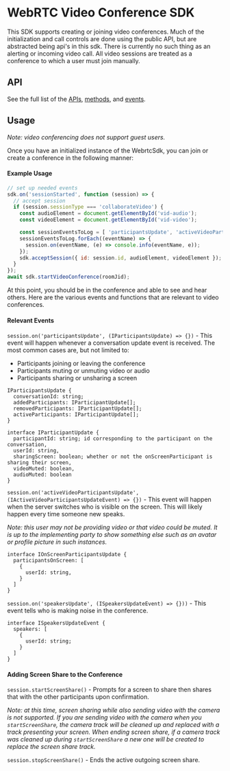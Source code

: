 # WebRTC Video Conference SDK

This SDK supports creating or joining video conferences. Much of the initialization and call controls
are done using the public API, but are abstracted being api's in this sdk. There is currently no such
thing as an alerting or incoming video call. All video sessions are treated as a conference to which
a user must join manually.

## API

See the full list of the [APIs](index.md#api), [methods](index.md#methods), and [events](index.md#events).

## Usage

*Note: video conferencing does not support guest users.*

Once you have an initialized instance of the WebrtcSdk, you can join or create a conference in the following manner:

#### Example Usage

``` javascript
// set up needed events
sdk.on('sessionStarted', function (session) => {
  // accept session
  if (session.sessionType === 'collaborateVideo') {
    const audioElement = document.getElementById('vid-audio');
    const videoElement = document.getElementById('vid-video');

    const sessionEventsToLog = [ 'participantsUpdate', 'activeVideoParticipantsUpdate', 'speakersUpdate' ];
    sessionEventsToLog.forEach((eventName) => {
      session.on(eventName, (e) => console.info(eventName, e));
    });
    sdk.acceptSession({ id: session.id, audioElement, videoElement });
  }
});
await sdk.startVideoConference(roomJid);
```

At this point, you should be in the conference and able to see and hear others. Here are the various events
and functions that are relevant to video conferences.

#### Relevant Events

`session.on('participantsUpdate', (IParticipantsUpdate) => {})` - This event will happen whenever a conversation update event is received.
The most common cases are, but not limited to:
  - Participants joining or leaving the conference
  - Participants muting or unmuting video or audio
  - Participants sharing or unsharing a screen
```
IParticipantsUpdate {
  conversationId: string;
  addedParticipants: IParticipantUpdate[];
  removedParticipants: IParticipantUpdate[];
  activeParticipants: IParticipantUpdate[];
}

interface IParticipantUpdate {
  participantId: string; id corresponding to the participant on the conversation,
  userId: string,
  sharingScreen: boolean; whether or not the onScreenParticipant is sharing their screen,
  videoMuted: boolean,
  audioMuted: boolean
}
```


`session.on('activeVideoParticipantsUpdate', (IActiveVideoParticipantsUpdateEvent) => {})` - This event will happen when
the server switches who is visible on the screen. This will likely happen every time someone new speaks.

*Note: this user may not be providing video or that video could be muted. It is up to the
implementing party to show something else such as an avatar or profile picture in such instances.*
```
interface IOnScreenParticipantsUpdate {
  participantsOnScreen: [
    {
      userId: string,
    }
  ]
}
```

`session.on('speakersUpdate', (ISpeakersUpdateEvent) => {}))` - This event tells who is making noise in the conference.
```
interface ISpeakersUpdateEvent {
  speakers: [
    {
      userId: string;
    }
  ]
}
```

#### Adding Screen Share to the Conference

`session.startScreenShare()` - Prompts for a screen to share then shares that with the other
participants upon confirmation.

*Note: at this time, screen sharing while also sending video with the camera is not supported.
If you are sending video with the camera when you `startScreenShare`, the camera track will
be cleaned up and replaced with a track presenting your screen. When ending screen share, if
a camera track was cleaned up during `startScreenShare` a new one will be created to replace the screen share track.*

`session.stopScreenShare()` - Ends the active outgoing screen share.
